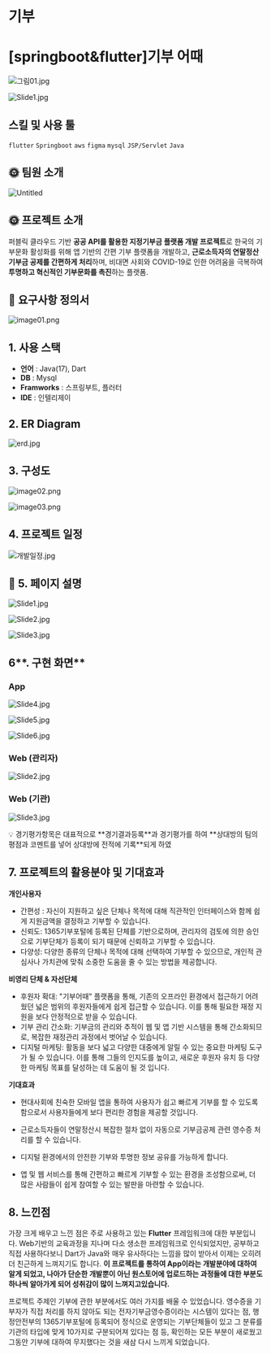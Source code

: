 # 기부
# [springboot&flutter]기부 어때

![그림01.jpg](https://prod-files-secure.s3.us-west-2.amazonaws.com/440181fe-ff21-417a-a309-b05a25317864/f466cd57-4754-4961-b0d5-faac4ae4bc44/%EA%B7%B8%EB%A6%BC01.jpg)

![Slide1.jpg](https://prod-files-secure.s3.us-west-2.amazonaws.com/440181fe-ff21-417a-a309-b05a25317864/82dc30c7-ce5f-4961-bb0d-1348a0a674a9/Slide1.jpg)

## 스킬 및 사용 툴

`flutter` `Springboot`  `aws`  `figma` `mysql` `JSP/Servlet`  `Java`    

## 🌞  팀원 소개

![Untitled](https://prod-files-secure.s3.us-west-2.amazonaws.com/440181fe-ff21-417a-a309-b05a25317864/032a1dbe-01e8-40f1-9fff-aa3fc4593c7d/Untitled.png)

## 🌞 프로젝트 소개

 퍼블릭 클라우드 기반 **공공 API를 활용한 지정기부금 플랫폼 개발 프로젝트**로 한국의 기부문화 활성화를 위해 앱 기반의 간편 기부 플랫폼을 개발하고, **근로소득자의 연말정산 기부금 공제를 간편하게 처리**하며, 비대면 사회와 COVID-19로 인한 어려움을 극복하여 **투명하고 혁신적인 기부문화를 촉진**하는 플랫폼. 

## 🤩 요구사항 정의서

![image01.png](https://prod-files-secure.s3.us-west-2.amazonaws.com/440181fe-ff21-417a-a309-b05a25317864/2ebd85c6-d52f-4c8d-b05f-3e7de13b98a0/image01.png)

## **1. 사용 스택**

- **언어** : Java(17), Dart
- **DB** : Mysql
- **Framworks** : 스프링부트, 플러터
- **IDE** : 인텔리제이

## **2. ER Diagram**

![erd.jpg](https://prod-files-secure.s3.us-west-2.amazonaws.com/440181fe-ff21-417a-a309-b05a25317864/17fd1a9c-42ea-4473-8b6e-0ecdb3f2581c/erd.jpg)

## **3. 구성도**

![image02.png](https://prod-files-secure.s3.us-west-2.amazonaws.com/440181fe-ff21-417a-a309-b05a25317864/b2ad5726-37b8-4cd7-9dbf-86f6c7399fa4/image02.png)

![image03.png](https://prod-files-secure.s3.us-west-2.amazonaws.com/440181fe-ff21-417a-a309-b05a25317864/9da25b86-6f7c-4fcd-87c6-f6e97272b960/image03.png)

## **4. 프로젝트 일정**

![개발일정.jpg](https://prod-files-secure.s3.us-west-2.amazonaws.com/440181fe-ff21-417a-a309-b05a25317864/66a7c13d-a2a6-4091-8f48-621169e7faa9/%EA%B0%9C%EB%B0%9C%EC%9D%BC%EC%A0%95.jpg)

## 🤔 5. 페이지 설명

![Slide1.jpg](https://prod-files-secure.s3.us-west-2.amazonaws.com/440181fe-ff21-417a-a309-b05a25317864/9c6a82bb-ed91-4b6a-9c16-816fb1b60423/Slide1.jpg)

![Slide2.jpg](https://prod-files-secure.s3.us-west-2.amazonaws.com/440181fe-ff21-417a-a309-b05a25317864/6830a846-3c5b-4ac5-8abb-c901731f2b43/Slide2.jpg)

![Slide3.jpg](https://prod-files-secure.s3.us-west-2.amazonaws.com/440181fe-ff21-417a-a309-b05a25317864/544310d7-428f-473d-bc47-127c5f9e0d57/Slide3.jpg)

## 6**. 구현 화면**

### App

![Slide4.jpg](https://prod-files-secure.s3.us-west-2.amazonaws.com/440181fe-ff21-417a-a309-b05a25317864/e6622b70-10a2-49b9-9a56-61fe06bc4a6b/Slide4.jpg)

![Slide5.jpg](https://prod-files-secure.s3.us-west-2.amazonaws.com/440181fe-ff21-417a-a309-b05a25317864/2443469d-0b61-4b10-a870-62f45eedf7cc/Slide5.jpg)

![Slide6.jpg](https://prod-files-secure.s3.us-west-2.amazonaws.com/440181fe-ff21-417a-a309-b05a25317864/a10f0d0e-8f59-44d1-ac73-c2633534b910/Slide6.jpg)

### Web (관리자)

![Slide2.jpg](https://prod-files-secure.s3.us-west-2.amazonaws.com/440181fe-ff21-417a-a309-b05a25317864/b26224ba-fabd-4c2b-872f-572c7e69611e/Slide2.jpg)

### Web (기관)

![Slide3.jpg](https://prod-files-secure.s3.us-west-2.amazonaws.com/440181fe-ff21-417a-a309-b05a25317864/bfa888c2-1321-4237-b907-5aa6a239b625/Slide3.jpg)

<aside>
💡 경기평가항목은 대표적으로 **경기결과등록**과 경기평가를 하여 **상대방의 팀의 평점과 코멘트를 넣어 상대방에 전적에 기록**되게 하였

</aside>

## 7. **프로젝트의 활용분야 및 기대효과**

**개인사용자**

- 간편성 : 자신이 지원하고 싶은 단체나 목적에 대해 직관적인 인터페이스와 함께 쉽게 지원금액을 결정하고 기부할 수 있습니다.
- 신뢰도: 1365기부포털에 등록된 단체를 기반으로하며, 관리자의 검토에 의한 승인으로 기부단체가 등록이 되기 때문에 신뢰하고 기부할 수 있습니다.
- 다양성: 다양한 종류의 단체나 목적에 대해 선택하여 기부할 수 있으므로, 개인적 관심사나 가치관에 맞춰 소중한 도움을 줄 수 있는 방법을 제공합니다.

**비영리 단체 & 자선단체**

- 후원자 확대: "기부어때" 플랫폼을 통해, 기존의 오프라인 환경에서 접근하기 어려웠던 넓은 범위의 후원자들에게 쉽게 접근할 수 있습니다. 이를 통해 필요한 재정 지원을 보다 안정적으로 받을 수 있습니다.
- 기부 관리 간소화: 기부금의 관리와 추적이 웹 및 앱 기반 시스템을 통해 간소화되므로, 복잡한 재정관리 과정에서 벗어날 수 있습니다.
- 디지털 마케팅: 활동을 보다 넓고 다양한 대중에게 알릴 수 있는 중요한 마케팅 도구가 될 수 있습니다. 이를 통해 그들의 인지도를 높이고, 새로운 후원자 유치 등 다양한 마케팅 목표를 달성하는 데 도움이 될 것 입니다.

 **기대효과**

- 현대사회에 친숙한 모바일 앱을 통하여 사용자가 쉽고 빠르게 기부를 할 수 있도록 함으로서 사용자들에게 보다 편리한 경험을 제공할 것입니다.
- 근로소득자들이 연말정산시 복잡한 절차 없이 자동으로 기부금공제 관련 영수증 처리를 할 수 있습니다.

- 디지털 환경에서의 안전한 기부와 투명한 정보 공유를 가능하게 합니다.
- 앱 및 웹 서비스를 통해 간편하고 빠르게 기부할 수 있는 환경을 조성함으로써, 더 많은 사람들이 쉽게 참여할 수 있는 발판을 마련할 수 있습니다.

## 8. 느낀점

  가장 크게 배우고 느낀 점은 주로 사용하고 있는 **Flutter** 프레임워크에 대한 부분입니다. Web기반의 교육과정을 지나며 다소 생소한 프레임워크로 인식되었지만, 공부하고 직접 사용하다보니 Dart가 Java와 매우 유사하다는 느낌을 많이 받아서 이제는 오히려 더 친근하게 느껴지기도 합니다. **이 프로젝트를 통하여 App이라는 개발분야에 대하여 알게 되었고, 나아가 단순한 개발뿐이 아닌 원스토어에 업로드하는 과정들에 대한 부분도 하나씩 알아가게 되어 성취감이 많이 느껴지고있습니다.**

 프로젝트 주제인 기부에 관한 부분에서도 여러 가지를 배울 수 있었습니다. 영수증을 기부자가 직접 처리를 하지 않아도 되는 전자기부금영수증이라는 시스템이 있다는 점, 행정안전부의 1365기부포털에 등록되어 정식으로 운영되는 기부단체들이 있고 그 분류를 기관의 타입에 맞게 10가지로 구분되어져 있다는 점 등, 확인하는 모든 부분이 새로웠고 그동안 기부에 대하여 무지했다는 것을 새삼 다시 느끼게 되었습니다.
